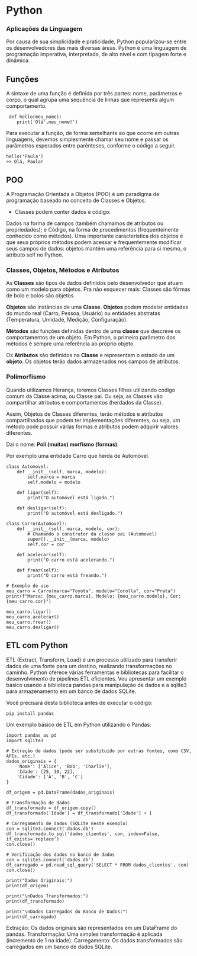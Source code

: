 # Python

### Aplicações da Linguagem

Por causa de sua simplicidade e praticidade, Python popularizou-se entre os desenvolvedores das mais diversas áreas. 
Python é uma linguagem de programação imperativa, interpretada, de alto nível e com tipagem forte e dinâmica. 

## Funções

A sintaxe de uma função é definida por três partes: nome, parâmetros e corpo, o qual agrupa uma sequência de linhas que representa algum comportamento.

```
 def hello(meu_nome):
    print('Olá',meu_nome!')
```
Para executar a função, de forma semelhante ao que ocorre em outras linguagens, devemos simplesmente chamar seu nome e passar os parâmetros esperados entre parênteses, 
conforme o código a seguir.

```
hello('Paula')
>> Olá, Paula!
```

## POO

A Programação Orientada a Objetos (POO) é ​​um paradigma de programação baseado no conceito de Classes e Objetos.

- Classes podem conter dados e código:

Dados na forma de campos (também chamamos de atributos ou propriedades); e Código, na forma de procedimentos (frequentemente conhecido como métodos). Uma importante característica dos objetos é que seus próprios métodos podem acessar e frequentemente modificar seus campos de dados: objetos mantém uma referência para si mesmo, o atributo self no Python.

### Classes, Objetos, Métodos e Atributos

As **Classes** são tipos de dados definidos pelo desenvolvedor que atuam como um modelo para objetos. Pra não esquecer mais: Classes são fôrmas de bolo e bolos são objetos.

**Objetos** são instâncias de uma **Classe**. **Objetos** podem modelar entidades do mundo real (Carro, Pessoa, Usuário) ou entidades abstratas (Temperatura, Umidade, Medição, Configuração).

**Métodos** são funções definidas dentro de uma **classe** que descreve os comportamentos de um objeto. Em Python, o primeiro parâmetro dos métodos é sempre uma referência ao próprio objeto.

Os **Atributos** são definidos na **Classe** e representam o estado de um **objeto**. Os objetos terão dados armazenados nos campos de atributos. 

### Polimorfismo

Quando utilizamos Herança, teremos Classes filhas utilizando código comum da Classe acima, ou Classe pai. Ou seja, as Classes vão compartilhar atributos e comportamentos (herdados da Classe).

Assim, Objetos de Classes diferentes, terão métodos e atributos compartilhados que podem ter implementações diferentes, ou seja, um método pode possuir várias formas e atributos podem adquirir valores diferentes.

Daí o nome: **Poli (muitas) morfismo (formas)**.

Por exemplo uma entidade Carro que herda de Automóvel.

```
class Automovel:
    def __init__(self, marca, modelo):
        self.marca = marca
        self.modelo = modelo

    def ligar(self):
        print("O automóvel está ligado.")

    def desligar(self):
        print("O automóvel está desligado.")

class Carro(Automovel):
    def __init__(self, marca, modelo, cor):
        # Chamando o construtor da classe pai (Automovel)
        super().__init__(marca, modelo)
        self.cor = cor

    def acelerar(self):
        print("O carro está acelerando.")

    def frear(self):
        print("O carro está freando.")

# Exemplo de uso
meu_carro = Carro(marca="Toyota", modelo="Corolla", cor="Prata")
print(f"Marca: {meu_carro.marca}, Modelo: {meu_carro.modelo}, Cor: {meu_carro.cor}")

meu_carro.ligar()
meu_carro.acelerar()
meu_carro.frear()
meu_carro.desligar()
```

## ETL com Python

ETL (Extract, Transform, Load) é um processo utilizado para transferir dados de uma fonte para um destino, realizando transformações no caminho. Python oferece várias ferramentas e bibliotecas para facilitar o desenvolvimento de pipelines ETL eficientes. Vou apresentar um exemplo básico usando a biblioteca pandas para manipulação de dados e a sqlite3 para armazenamento em um banco de dados SQLite. 

Você precisará desta biblioteca antes de executar o código:
```
pip install pandas
```

Um exemplo básico de ETL em Python utilizando o Pandas:

```
import pandas as pd
import sqlite3

# Extração de dados (pode ser substituído por outras fontes, como CSV, APIs, etc.)
dados_originais = {
    'Nome': ['Alice', 'Bob', 'Charlie'],
    'Idade': [25, 30, 22],
    'Cidade': ['A', 'B', 'C']
}

df_origem = pd.DataFrame(dados_originais)

# Transformação de dados
df_transformado = df_origem.copy()
df_transformado['Idade'] = df_transformado['Idade'] + 1

# Carregamento de dados (SQLite neste exemplo)
con = sqlite3.connect('dados.db')
df_transformado.to_sql('dados_clientes', con, index=False, if_exists='replace')
con.close()

# Verificação dos dados no banco de dados
con = sqlite3.connect('dados.db')
df_carregado = pd.read_sql_query('SELECT * FROM dados_clientes', con)
con.close()

print("Dados Originais:")
print(df_origem)

print("\nDados Transformados:")
print(df_transformado)

print("\nDados Carregados do Banco de Dados:")
print(df_carregado)
```
Extração: Os dados originais são representados em um DataFrame do pandas.
Transformação: Uma simples transformação é aplicada (incremento de 1 na idade).
Carregamento: Os dados transformados são carregados em um banco de dados SQLite.



